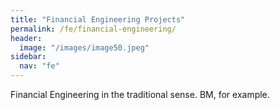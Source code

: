 ```yaml
---
title: "Financial Engineering Projects"
permalink: /fe/financial-engineering/
header:
  image: "/images/image50.jpeg"
sidebar:
  nav: "fe"
---
```

Financial Engineering in the traditional sense. BM, for example.
